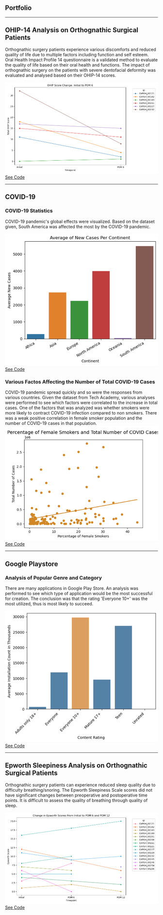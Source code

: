 ## Portfolio

---
## OHIP-14 Analysis on Orthognathic Surgical Patients
Orthognathic surgery patients experience various discomforts and reduced quality of life due to multiple factors including function and self esteem. Oral Health Impact Profile 14 questionnaire is a validated method to evaluate the quality of life based on their oral health and functions. The impact of orthognathic surgery on the patients with severe dentofacial deformity was evaluated and analysed based on their OHIP-14 scores. 

<img src="images/ohip_score_initial_pom6.png?raw=true"/>
<br>
<a href="https://github.com/eudorach/Data-Science-Project/blob/main/OHIP%20Analysis/Longitudinal%20Analysis%20of%20OHIP.ipynb">See Code</a>

---

## COVID-19

### COVID-19 Statistics
<base target = "_blank">

COVID-19 pandemic's global effects were visualized. Based on the dataset given, South America was affected the most by the COVID-19 pandemic. 

<img src="images/continents.png?raw=true"/>
<br>
<a href="https://github.com/eudorach/ds_codesummary/blob/main/COVID-19stats.md" target="_blank">See Code</a>

### Various Factos Affecting the Number of Total COVID-19 Cases
COVID-19 pandemic spread quickly and so were the responses from various countries. Given the dataset from Tech Academy, various analyses were performed to see which factors were correlated to the increase in total cases. One of the factors that was analyzed was whether smokers were more likely to contract COVID-19 infection compared to non smokers. There was a weak positive correlation in female smoker population and the number of COVID-19 cases in that population.
<img src="images/female smokers and total cases.png?raw=true"/>
<br>
<a href="https://github.com/eudorach/ds_codesummary/blob/main/COVID-19total_cases_correlation.md" target="_blank">See Code</a>

---

## Google Playstore

### Analysis of Popular Genre and Category
There are many applications in Google Play Store. An analysis was performed to see which type of application would be the most successful for creation. The conclusion was that the rating 'Everyone 10+' was the most utilized, thus is most likely to succeed.

<img src="images/content_rating.png?raw=true"/>
<br>
<a href="https://github.com/eudorach/ds_codesummary/blob/main/GPS_installs.md" target="_blank">See Code</a>

---


## Epworth Sleepiness Analysis on Orthognathic Surgical Patients
Orthognathic surgery patients can experience reduced sleep quality due to difficulty breathing/snoring. The Epworth Sleepiness Scale scores did not have significant changes between preoperative and postoperative time points. It is difficult to assess the quality of breathing through quality of sleep.

<img src="images/epworth_initial_pom6_pom12.png?raw=true"/>
<br>
<a href="https://github.com/eudorach/ds_codesummary/blob/main/epworth.md" target="_blank">See Code</a>

